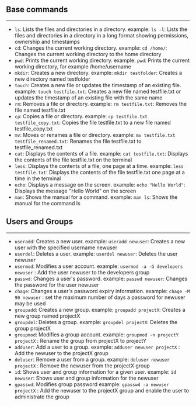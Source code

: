 ## Base commands

---

- `ls`: Lists the files and directories in a directory.
  example: `ls -l`: Lists the files and directories in a directory in a long format showing permissions, ownership and timestamps
- `cd`: Changes the current working directory.
  example: `cd /home/`: Changes the current working directory to the home directory
- `pwd`: Prints the current working directory.
  example: `pwd`: Prints the current working directory, for example /home/username
- `mkdir`: Creates a new directory.
  example: `mkdir testfolder`: Creates a new directory named testfolder
- `touch`: Creates a new file or updates the timestamp of an existing file.
  example: `touch testfile.txt`: Creates a new file named testfile.txt or updates the timestamp of an existing file with the same name
- `rm`: Removes a file or directory.
  example: `rm testfile.txt`: Removes the file named testfile.txt
- `cp`: Copies a file or directory.
  example: `cp testfile.txt testfile_copy.txt`: Copies the file testfile.txt to a new file named testfile_copy.txt
- `mv`: Moves or renames a file or directory.
  example: `mv testfile.txt testfile_renamed.txt`: Renames the file testfile.txt to testfile_renamed.txt
- `cat`: Displays the contents of a file.
  example: `cat testfile.txt`: Displays the contents of the file testfile.txt on the terminal
- `less`: Displays the contents of a file, one page at a time.
  example: `less testfile.txt`: Displays the contents of the file testfile.txt one page at a time in the terminal
- `echo`: Displays a message on the screen.
  example: `echo "Hello World"`: Displays the message "Hello World" on the screen
- `man`: Shows the manual for a command.
  example: `man ls`: Shows the manual for the command ls

## Users and Groups

---

- `useradd`: Creates a new user.
  example: `useradd newuser`: Creates a new user with the specified username newuser
- `userdel`: Deletes a user.
  example: `userdel newuser`: Deletes the user newuser
- `usermod`: Modifies a user account.
  example: `usermod -a -G developers newuser` : Add the user newuser to the developers group
- `passwd`: Changes a user's password.
  example: `passwd newuser`: Changes the password for the user newuser
- `chage`: Changes a user's password expiry information.
  example: `chage -M 90 newuser` : set the maximum number of days a password for newuser may be used
- `groupadd`: Creates a new group.
  example: `groupadd projectX`: Creates a new group named projectX
- `groupdel`: Deletes a group.
  example: `groupdel projectX`: Deletes the group projectX
- `groupmod`: Modifies a group account.
  example: `groupmod -n projectY projectX` : Rename the group from projectX to projectY
- `adduser`: Add a user to a group.
  example: `adduser newuser projectX` : Add the newuser to the projectX group
- `deluser`: Remove a user from a group.
  example: `deluser newuser projectX` : Remove the newuser from the projectX group
- `id`: Shows user and group information for a given user.
  example: `id newuser`: Shows user and group information for the newuser
- `gpasswd`: Modifies group password
  example: `gpasswd -a newuser projectX` : Add the newuser to the projectX group and enable the user to administrate the group

